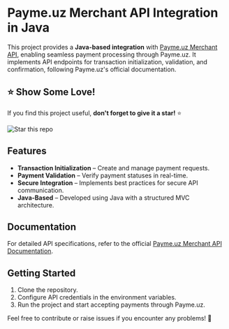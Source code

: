 # Payme.uz Merchant API Integration in Java  

This project provides a **Java-based integration** with [Payme.uz Merchant API](payme.uz), enabling seamless payment processing through Payme.uz. It implements API endpoints for transaction initialization, validation, and confirmation, following Payme.uz's official documentation.  

## ⭐ Show Some Love!  
If you find this project useful, **don't forget to give it a star!** ⭐  

![Star this repo](https://media.giphy.com/media/v1.Y2lkPTc5MGI3NjExNGF0b2docDA1aXRuMm5rNzYxZHg0YzZuaGM0OWYzZTNqbmEzN2NobiZlcD12MV9naWZzX3NlYXJjaCZjdD1n/MDJ9IbxxvDUQM/giphy.gif)  

## Features  
- **Transaction Initialization** – Create and manage payment requests.  
- **Payment Validation** – Verify payment statuses in real-time.  
- **Secure Integration** – Implements best practices for secure API communication.  
- **Java-Based** – Developed using Java with a structured MVC architecture.  

## Documentation  
For detailed API specifications, refer to the official [Payme.uz Merchant API Documentation](https://developer.help.paycom.uz/protokol-merchant-api/).  

## Getting Started  
1. Clone the repository.  
2. Configure API credentials in the environment variables.  
3. Run the project and start accepting payments through Payme.uz.  

Feel free to contribute or raise issues if you encounter any problems! 🚀  

